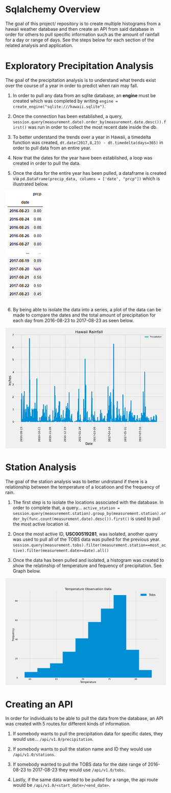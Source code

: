 # Sqlalchemy Overview

The goal of this project/ repository is to create multiple histograms from a hawaii weather database and then create an API from said database in order for others to pull specific information such as the amount of rainfall for a day or range of days. See the steps below for each section of the related analysis and application.

# Exploratory Precipitation Analysis

The goal of the precipitation analysis is to understand what trends exist over the course of a year in order to predict when rain may fall.

1. In order to pull any data from an sqlite database, an **engine** must be created which was completed by writing `engine = create_engine("sqlite:///hawaii.sqlite")`. 

2. Once the connection has been established, a query, `session.query(measurement.date).order_by(measurement.date.desc()).first()` was run in order to collect the most recent date inside the db. 

3. To better understand the trends over a year in Hawaii, a timedelta function was created, `dt.date(2017,8,23) - dt.timedelta(days=365)` in order to pull data from an entire year. 

4. Now that the dates for the year have been established, a loop was created in order to pull the data.

5. Once the data for the entire year has been pulled, a dataframe is created via `pd.DataFrame(precip_data, columns = ['date', "prcp"])` which is illustrated below.

![screenshot](Instructions/Images/df_screenshot.png)

6. By being able to isolate the data into a series, a plot of the data can be made to compare the dates and the total amount of precipitation for each day from 2016-08-23 to 2017-08-23 as seen below.

![plot_1](Instructions/Images/Precip_Plot.png)

# Station Analysis

The goal of the station analysis was to better undrstand if there is a relationship between the temperature of a locatioon and the frequency of rain.

1. The first step is to isolate the locations associated with the database. In order to complete that, a query... `active_station = session.query(measurement.station).group_by(measurement.station).order_by(func.count(measurement.date).desc()).first()` is used to pull the most active location id.

2. Once the most active ID, **USC00519281**, was isolated, another query was used to pull all of the TOBS data was pulled for the previous year. `session.query(measurement.tobs).filter(measurement.station==most_active).filter(measurement.date>=date).all()`

3. Once the data has been pulled and isolated, a histogram was created to show the relatinship of temperature and fequency of precipitation. See Graph below.

![plot_2](Instructions/Images/TOBS_Histogram.png)


# Creating an API

In order for individuals to be able to pull the data from the database, an API was created with 5 routes for different kinds of information.

1. If somebody wants to pull the precipitation data for specific dates, they would use... `/api/v1.0/precipitation`.

2. If somebody wants to pull the station name  and ID they would use `/api/v1.0/stations`.

3. If somebody wanted to pull the TOBS data for the date range of 2016-08-23 to 2017-08-23 they would use `/api/v1.0/tobs`.

4. Lastly, if the same data wanted to be pulled for a range, the api route would be `/api/v1.0/<start_date>/<end_date>`.

